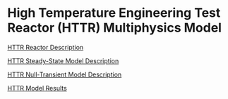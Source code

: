 # High Temperature Engineering Test Reactor (HTTR) Multiphysics Model

[HTTR Reactor Description](httr/httr_reactor_description.md)

[HTTR Steady-State Model Description](httr/httr_steady_state_model_description.md)

[HTTR Null-Transient Model Description](httr/httr_null_transient_model_description.md)

[HTTR Model Results](httr/httr_model_results.md) 